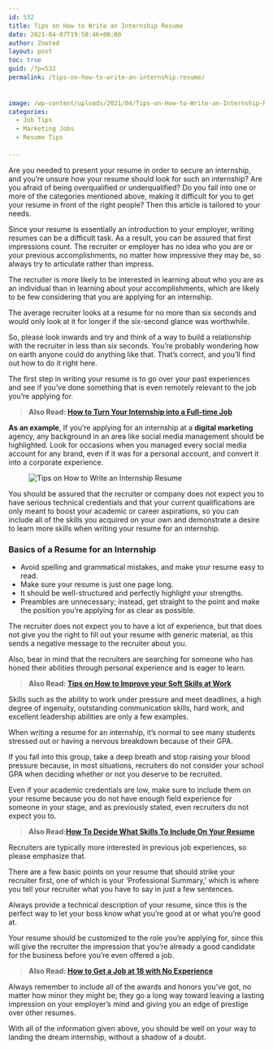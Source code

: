 ```yaml
---
id: 532
title: Tips on How to Write an Internship Resume
date: 2021-04-07T19:58:46+00:00
author: Zooted
layout: post
toc: true
guid: /?p=532
permalink: /tips-on-how-to-write-an-internship-resume/


image: /wp-content/uploads/2021/04/Tips-on-How-to-Write-an-Internship-Resume.jpg
categories:
  - Job Tips
  - Marketing Jobs
  - Resume Tips
 
---
```

Are you needed to present your resume in order to secure an internship, and you&#8217;re unsure how your resume should look for such an internship? Are you afraid of being overqualified or underqualified? Do you fall into one or more of the categories mentioned above, making it difficult for you to get your resume in front of the right people? Then this article is tailored to your needs.

Since your resume is essentially an introduction to your employer, writing resumes can be a difficult task. As a result, you can be assured that first impressions count. The recruiter or employer has no idea who you are or your previous accomplishments, no matter how impressive they may be, so always try to articulate rather than impress.

The recruiter is more likely to be interested in learning about who you are as an individual than in learning about your accomplishments, which are likely to be few considering that you are applying for an internship.

The average recruiter looks at a resume for no more than six seconds and would only look at it for longer if the six-second glance was worthwhile.

So, please look inwards and try and think of a way to build a relationship with the recruiter in less than six seconds. You&#8217;re probably wondering how on earth anyone could do anything like that. That&#8217;s correct, and you&#8217;ll find out how to do it right here.

The first step in writing your resume is to go over your past experiences and see if you&#8217;ve done something that is even remotely relevant to the job you&#8217;re applying for.

<blockquote class="wp-block-quote">
  <p>
    <strong>Also Read: <a href="/how-to-turn-your-internship-into-a-full-time-job/">How to Turn Your Internship into a Full-time Job</a></strong>
  </p>
</blockquote>

**As an example**, If you&#8217;re applying for an internship at a **digital marketing** agency, any background in an area like social media management should be highlighted. Look for occasions when you managed every social media account for any brand, even if it was for a personal account, and convert it into a corporate experience.


<figure class="wp-block-image size-large">

<img loading="lazy" width="768" height="994" src="/wp-content/uploads/2021/04/Marketing-Intern-Resume.png" alt="Tips on How to Write an Internship Resume" class="wp-image-533" srcset="/wp-content/uploads/2021/04/Marketing-Intern-Resume.png 768w, /wp-content/uploads/2021/04/Marketing-Intern-Resume-232x300.png 232w" sizes="(max-width: 768px) 100vw, 768px" /> </figure> 

You should be assured that the recruiter or company does not expect you to have serious technical credentials and that your current qualifications are only meant to boost your academic or career aspirations, so you can include all of the skills you acquired on your own and demonstrate a desire to learn more skills when writing your resume for an internship.

### **Basics of a Resume for an Internship**

  * Avoid spelling and grammatical mistakes, and make your resume easy to read.
  * Make sure your resume is just one page long.
  * It should be well-structured and perfectly highlight your strengths.
  * Preambles are unnecessary; instead, get straight to the point and make the position you&#8217;re applying for as clear as possible.

The recruiter does not expect you to have a lot of experience, but that does not give you the right to fill out your resume with generic material, as this sends a negative message to the recruiter about you.

Also, bear in mind that the recruiters are searching for someone who has honed their abilities through personal experience and is eager to learn.

<blockquote class="wp-block-quote">
  <p>
    <strong>Also Read: <a href="/tips-on-how-to-improve-your-soft-skills-at-work/">Tips on How to Improve your Soft Skills at Work</a></strong>
  </p>
</blockquote>

Skills such as the ability to work under pressure and meet deadlines, a high degree of ingenuity, outstanding communication skills, hard work, and excellent leadership abilities are only a few examples.

When writing a resume for an internship, it&#8217;s normal to see many students stressed out or having a nervous breakdown because of their GPA.

If you fall into this group, take a deep breath and stop raising your blood pressure because, in most situations, recruiters do not consider your school GPA when deciding whether or not you deserve to be recruited.

Even if your academic credentials are low, make sure to include them on your resume because you do not have enough field experience for someone in your stage, and as previously stated, even recruiters do not expect you to.

<blockquote class="wp-block-quote">
  <p>
    <strong>Also Read:<a href="/how-to-decide-what-skills-to-include-on-your-resume/">How To Decide What Skills To Include On Your Resume</a></strong>
  </p>
</blockquote>

Recruiters are typically more interested in previous job experiences, so please emphasize that.

There are a few basic points on your resume that should strike your recruiter first, one of which is your &#8216;Professional Summary,&#8217; which is where you tell your recruiter what you have to say in just a few sentences.

Always provide a technical description of your resume, since this is the perfect way to let your boss know what you&#8217;re good at or what you&#8217;re good at.

Your resume should be customized to the role you&#8217;re applying for, since this will give the recruiter the impression that you&#8217;re already a good candidate for the business before you&#8217;re even offered a job.

<blockquote class="wp-block-quote">
  <p>
    <strong>Also Read: <a href="/how-to-get-a-job-at-18-with-no-experience/">How to Get a Job at 18 with No Experience</a></strong>
  </p>
</blockquote>

Always remember to include all of the awards and honors you&#8217;ve got, no matter how minor they might be; they go a long way toward leaving a lasting impression on your employer&#8217;s mind and giving you an edge of prestige over other resumes.

With all of the information given above, you should be well on your way to landing the dream internship, without a shadow of a doubt.
